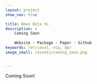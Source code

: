 ```yaml
---
layout: project
show_nav: true

title: News Deja Vu
description: >
    Coming Soon
    
    Website · Package · Paper · Github
keywords: retrieval, nlp, dpr
image_small: /assets/coming_soon.png


---
```


Coming Soon!